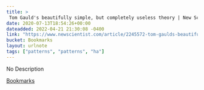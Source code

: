 ```yaml
---
title: > 
 Tom Gauld's beautifully simple, but completely useless theory | New Scientist
date: 2020-07-13T18:54:26+00:00
dateadded: 2022-04-21 21:30:08 -0400
link: "https://www.newscientist.com/article/2245572-tom-gaulds-beautifully-simple-but-completely-useless-theory/"
bucket: Bookmarks
layout: urlnote
tags: ["patterns", "patterns", "ha"]
--- 
```

No Description
 <!-- end excerpt --> 
<div class='bucket'><a class='internal-link' href='/buckets/bookmarks'>Bookmarks</a></div> 
